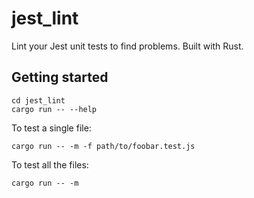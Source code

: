 # jest_lint

Lint your Jest unit tests to find problems. Built with Rust.

## Getting started

```
cd jest_lint
cargo run -- --help
```

To test a single file:

```
cargo run -- -m -f path/to/foobar.test.js
```

To test all the files:

```
cargo run -- -m
```
